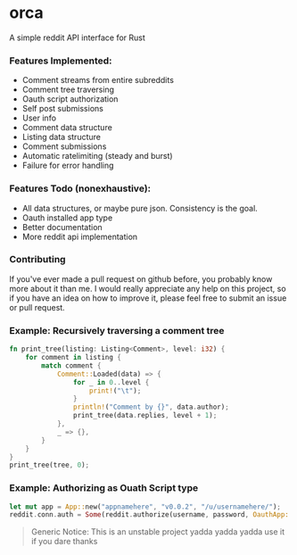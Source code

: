 # orca
A simple reddit API interface for Rust

### Features Implemented:
- Comment streams from entire subreddits
- Comment tree traversing
- Oauth script authorization
- Self post submissions
- User info
- Comment data structure
- Listing data structure
- Comment submissions
- Automatic ratelimiting (steady and burst)
- Failure for error handling

### Features Todo (nonexhaustive):
- All data structures, or maybe pure json. Consistency is the goal.
- Oauth installed app type
- Better documentation
- More reddit api implementation


### Contributing
If you've ever made a pull request on github before, you probably know more about it than me. I would really appreciate any help on this project, so if you have an idea on how to improve it, please feel free to submit an issue or pull request.

### Example: Recursively traversing a comment tree
```rust
fn print_tree(listing: Listing<Comment>, level: i32) {
	for comment in listing {
		match comment {
			Comment::Loaded(data) => {
				for _ in 0..level {
					print!("\t");
				}
				println!("Comment by {}", data.author);
				print_tree(data.replies, level + 1);
			},
			_ => {},
		}
	}
}
print_tree(tree, 0);
```


### Example: Authorizing as Ouath Script type
```rust
let mut app = App::new("appnamehere", "v0.0.2", "/u/usernamehere/");
reddit.conn.auth = Some(reddit.authorize(username, password, OauthApp::Script(app_id, app_secret)).unwrap());
```

> Generic Notice: This is an unstable project yadda yadda yadda use it if you dare thanks
